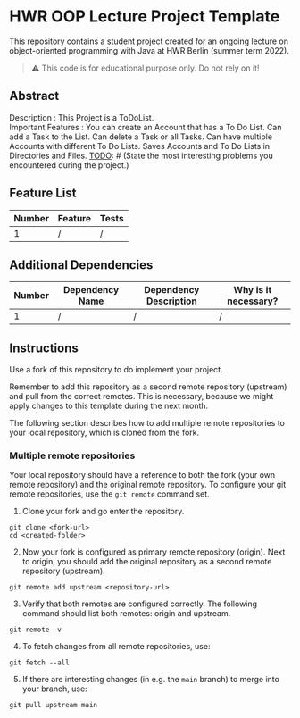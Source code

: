 # HWR OOP Lecture Project Template

[TODO]: # (Change README.md Headline to better fit to your project!)

This repository contains a student project created for an ongoing lecture on object-oriented programming with Java at HWR Berlin (summer term 2022).

> :warning: This code is for educational purpose only. Do not rely on it!

## Abstract

Description : This Project is a ToDoList.  
Important Features : You can create an Account that has a To Do List. Can add a Task to the List. Can delete a Task or all Tasks. Can have multiple Accounts with different To Do Lists. Saves Accounts and To Do Lists in Directories and Files.
[TODO]: # (State the most interesting problems you encountered during the project.)

## Feature List

[TODO]: # (For each feature implemented, add a row to the table!)

| Number | Feature | Tests |
|--------|---------|-------|
| 1      | /       | /     |


## Additional Dependencies

[TODO]: # (For each additional dependency your project requires- Add an additional row to the table!)

| Number | Dependency Name | Dependency Description | Why is it necessary? |
|--------|-----------------|------------------------|----------------------|
| 1      | /               | /                      | /                    |

## Instructions

[TODO]: # (Remove these instructions once you finished your fork's setup.)

Use a fork of this repository to do implement your project.

Remember to add this repository as a second remote repository (upstream) and pull from the correct remotes.
This is necessary, because we might apply changes to this template during the next month.

The following section describes how to add multiple remote repositories to your local repository, which is cloned from the fork.

### Multiple remote repositories

Your local repository should have a reference to both the fork (your own remote repository) and the original remote repository.
To configure your git remote repositories, use the `git remote` command set.

1. Clone your fork and go enter the repository.
```
git clone <fork-url>
cd <created-folder>
```
2. Now your fork is configured as primary remote repository (origin).
Next to origin, you should add the original repository as a second remote repository (upstream).
```
git remote add upstream <repository-url>
```
3. Verify that both remotes are configured correctly.
The following command should list both remotes: origin and upstream.
```
git remote -v
```
4. To fetch changes from all remote repositories, use:
```
git fetch --all
```
5. If there are interesting changes (in e.g. the `main` branch) to merge into your branch, use:
```
git pull upstream main
```
